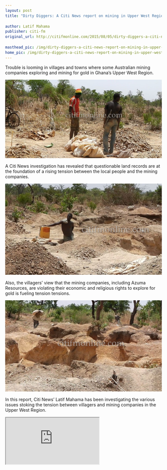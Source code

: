 ```yaml
---
layout: post
title: "Dirty Diggers: A Citi News report on mining in Upper West Region"

author: Latif Mahama
publisher: citi-fm
original_url: http://citifmonline.com/2015/08/05/dirty-diggers-a-citi-news-report-on-mining-in-upper-west-region/

masthead_pic: /img/dirty-diggers-a-citi-news-report-on-mining-in-upper-west-region/pic_1.jpg
home_pic: /img/dirty-diggers-a-citi-news-report-on-mining-in-upper-west-region/pic_1_home.jpg
---
```


<span class="drop-cap">T</span>rouble is looming in villages and towns where some Australian mining companies exploring and mining for gold in Ghana’s Upper West Region.

<img src="/img/dirty-diggers-a-citi-news-report-on-mining-in-upper-west-region/pic_2.jpg" class="img-responsive"/>

A Citi News investigation has revealed that questionable land records are at the foundation of a rising tension between the local people and the mining companies.

<img src="/img/dirty-diggers-a-citi-news-report-on-mining-in-upper-west-region/pic_3.jpg" class="img-responsive"/>

Also, the villagers’ view that the mining companies, including Azuma Resources, are violating their economic and religious rights to explore for gold is fueling tension tensions.

<img src="/img/dirty-diggers-a-citi-news-report-on-mining-in-upper-west-region/pic_4.jpg" class="img-responsive"/>

In this report, Citi News’ Latif Mahama has been investigating the various issues stoking the tension between villagers and mining companies in the Upper West Region.

<div class="embed-responsive embed-responsive-16by9">
  <iframe class="embed-responsive-item" src="https://w.soundcloud.com/player/?url=https%3A//api.soundcloud.com/tracks/217871351&amp;auto_play=false&amp;hide_related=false&amp;show_comments=true&amp;show_user=true&amp;show_reposts=false&amp;visual=true"></iframe>
</div>
